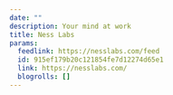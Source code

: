 ```yaml
---
date: ""
description: Your mind at work
title: Ness Labs
params:
  feedlink: https://nesslabs.com/feed
  id: 915ef179b20c121854fe7d12274d65e1
  link: https://nesslabs.com/
  blogrolls: []
---
```

